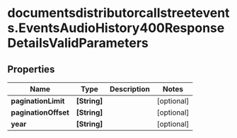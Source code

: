 # documentsdistributorcallstreetevents.EventsAudioHistory400ResponseDetailsValidParameters

## Properties

Name | Type | Description | Notes
------------ | ------------- | ------------- | -------------
**paginationLimit** | **[String]** |  | [optional] 
**paginationOffset** | **[String]** |  | [optional] 
**year** | **[String]** |  | [optional] 


